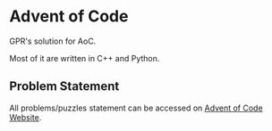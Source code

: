 # Advent of Code

GPR's solution for AoC.

Most of it are written in C++ and Python.

## Problem Statement

All problems/puzzles statement can be accessed on [Advent of Code Website][AoC].

[AoC]: https://adventofcode.com
